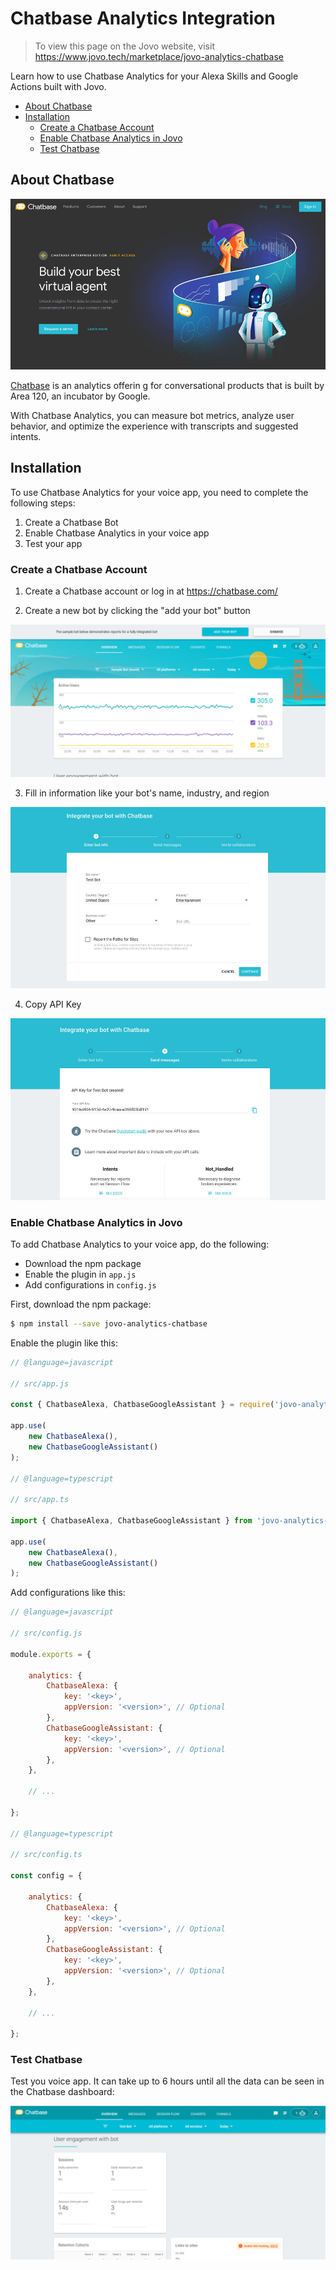 # Chatbase Analytics Integration

> To view this page on the Jovo website, visit https://www.jovo.tech/marketplace/jovo-analytics-chatbase

Learn how to use Chatbase Analytics for your Alexa Skills and Google Actions built with Jovo.

* [About Chatbase](#about-chatbase)
* [Installation](#installation)
   * [Create a Chatbase Account](#create-a-chatbase-account)
   * [Enable Chatbase Analytics in Jovo](#enable-chatbase-analytics-in-jovo)
   * [Test Chatbase](#test-chatbase)

## About Chatbase

![Chatbase Website](./img/chatbase-home.jpg)

[Chatbase](https://chatbase.com/) is an analytics offerin   g for conversational products that is built by Area 120, an incubator by Google.

With Chatbase Analytics, you can measure bot metrics, analyze user behavior, and optimize the experience with transcripts and suggested intents.

## Installation

To use Chatbase Analytics for your voice app, you need to complete the following steps:

1. Create a Chatbase Bot
2. Enable Chatbase Analytics in your voice app
3. Test your app

### Create a Chatbase Account

1. Create a Chatbase account or log in at https://chatbase.com/

2. Create a new bot by clicking the "add your bot" button

![Create a Chatbase Bot](./img/chatbase-dashboard.png)

3. Fill in information like your bot's name, industry, and region

![Chatbase Bot Name](./img/chatbase-new-bot.jpg)

4. Copy API Key

![Chatbase API Key](./img/chatbase-api-key.jpg)

### Enable Chatbase Analytics in Jovo

To add Chatbase Analytics to your voice app, do the following:

* Download the npm package
* Enable the plugin in `app.js`
* Add configurations in `config.js`

First, download the npm package:

```sh
$ npm install --save jovo-analytics-chatbase
```

Enable the plugin like this:

```javascript
// @language=javascript

// src/app.js

const { ChatbaseAlexa, ChatbaseGoogleAssistant } = require('jovo-analytics-chatbase');

app.use(
    new ChatbaseAlexa(),
    new ChatbaseGoogleAssistant()
);

// @language=typescript

// src/app.ts

import { ChatbaseAlexa, ChatbaseGoogleAssistant } from 'jovo-analytics-chatbase';

app.use(
    new ChatbaseAlexa(),
    new ChatbaseGoogleAssistant()
);
```

Add configurations like this:

```javascript
// @language=javascript

// src/config.js

module.exports = {
    
    analytics: {
        ChatbaseAlexa: {
            key: '<key>',
            appVersion: '<version>', // Optional
        },
        ChatbaseGoogleAssistant: {
            key: '<key>',
            appVersion: '<version>', // Optional
        },
    },

    // ...

};

// @language=typescript

// src/config.ts

const config = {
    
    analytics: {
        ChatbaseAlexa: {
            key: '<key>',
            appVersion: '<version>', // Optional
        },
        ChatbaseGoogleAssistant: {
            key: '<key>',
            appVersion: '<version>', // Optional
        },
    },

    // ...

};
```

### Test Chatbase

Test you voice app. It can take up to 6 hours until all the data can be seen in the Chatbase dashboard:

![Chatbase Dashboard](./img/chatbase-result.png)